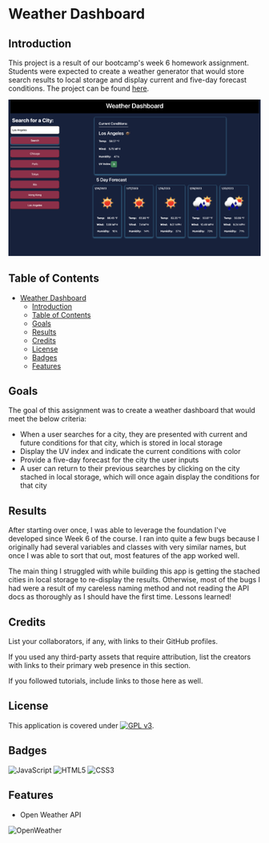 # Weather Dashboard

## Introduction

This project is a result of our bootcamp's week 6 homework assignment. Students were expected to create a weather generator that would store search results to local storage and display current and five-day forecast conditions. The project can be found [here](https://graycodesnu.github.io/weather-dashboard/).

![screenshot](./assets/landing-2.0.png)

## Table of Contents
- [Weather Dashboard](#weather-dashboard)
  - [Introduction](#introduction)
  - [Table of Contents](#table-of-contents)
  - [Goals](#goals)
  - [Results](#results)
  - [Credits](#credits)
  - [License](#license)
  - [Badges](#badges)
  - [Features](#features)

## Goals

The goal of this assignment was to create a weather dashboard that would meet the below criteria:

+ When a user searches for a city, they are presented with current and future conditions for that city, which is stored in local storage
+ Display the UV index and indicate the current conditions with color
+ Provide a five-day forecast for the city the user inputs
+ A user can return to their previous searches by clicking on the city stached in local storage, which will once again display the conditions for that city 

## Results

After starting over once, I was able to leverage the foundation I've developed since Week 6 of the course. I ran into quite a few bugs because I originally had several variables and classes with very similar names, but once I was able to sort that out, most features of the app worked well. 

The main thing I struggled with while building this app is getting the stached cities in local storage to re-display the results. Otherwise, most of the bugs I had were a result of my careless naming method and not reading the API docs as thoroughly as I should have the first time. Lessons learned! 

## Credits

List your collaborators, if any, with links to their GitHub profiles.

If you used any third-party assets that require attribution, list the creators with links to their primary web presence in this section.

If you followed tutorials, include links to those here as well.

## License

This application is covered under [![GPL v3](https://img.shields.io/badge/License-GPLv3-blue.svg)](https://www.gnu.org/licenses/gpl-3.0).

## Badges

![JavaScript](https://img.shields.io/badge/javascript-%23323330.svg?style=for-the-badge&logo=javascript&logoColor=%23F7DF1E)
![HTML5](https://img.shields.io/badge/html5-%23E34F26.svg?style=for-the-badge&logo=html5&logoColor=white)
![CSS3](https://img.shields.io/badge/css3-%231572B6.svg?style=for-the-badge&logo=css3&logoColor=white)

## Features

+ Open Weather API

![OpenWeather](https://camo.githubusercontent.com/fb8b72757a602dbcee0e2fe2a3c7db9f4963be0f2739bb9fe84ca598edbd5266/68747470733a2f2f6272616e64732e686f6d652d617373697374616e742e696f2f5f2f6f70656e776561746865726d61702f6c6f676f2e706e67)